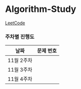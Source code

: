 # Algorithm-Study

[LeetCode](https://leetcode.com/problemset/algorithms/)

### 주차별 진행도

|날짜|문제 번호|
|------|---|
|11월 2주차||
|11월 3주차||
|11월 4주차||
